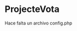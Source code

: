 # ProjecteVota

Hace falta un archivo config.php

<?php
	$hostname = "localhost";
	$dbname = "projecteVota";
	$username = "root";
	$pass = "";

	$pdo = new PDO ("mysql:host=$hostname; dbname=$dbname", "$username", "$pass");
?>
